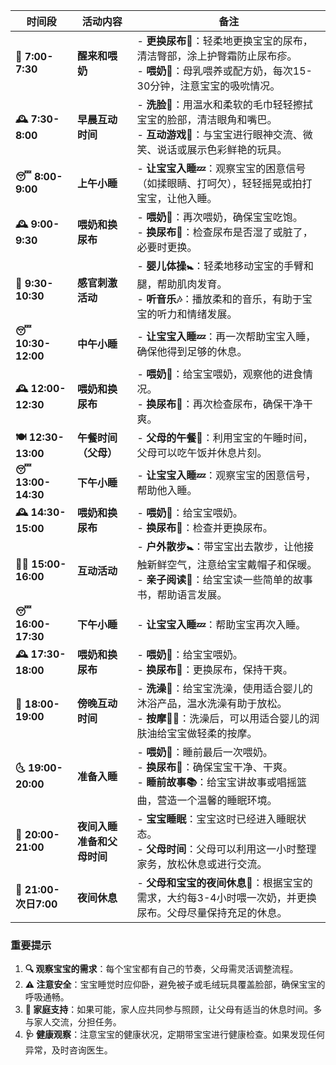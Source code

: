 | 时间段            | 活动内容                                                     | 备注                                                                                                    |
|-------------------|--------------------------------------------------------------|---------------------------------------------------------------------------------------------------------|
| **🌅 7:00-7:30**  | **醒来和喂奶**                                                 | - **更换尿布👶**：轻柔地更换宝宝的尿布，清洁臀部，涂上护臀霜防止尿布疹。<br> - **喂奶🍼**：母乳喂养或配方奶，每次15-30分钟，注意宝宝的吸吮情况。 |
| **🕰️ 7:30-8:00** | **早晨互动时间**                                                | - **洗脸🧼**：用温水和柔软的毛巾轻轻擦拭宝宝的脸部，清洁眼角和嘴巴。<br> - **互动游戏🎨**：与宝宝进行眼神交流、微笑、说话或展示色彩鲜艳的玩具。 |
| **😴 8:00-9:00**  | **上午小睡**                                                   | - **让宝宝入睡💤**：观察宝宝的困意信号（如揉眼睛、打呵欠），轻轻摇晃或拍打宝宝，让他入睡。                           |
| **🕰️ 9:00-9:30**| **喂奶和换尿布**                                                | - **喂奶🍼**：再次喂奶，确保宝宝吃饱。<br> - **换尿布👶**：检查尿布是否湿了或脏了，必要时更换。                          |
| **🎨 9:30-10:30**| **感官刺激活动**                                                | - **婴儿体操🚼**：轻柔地移动宝宝的手臂和腿，帮助肌肉发育。<br> - **听音乐🎶**：播放柔和的音乐，有助于宝宝的听力和情绪发展。 |
| **😴 10:30-12:00**| **中午小睡**                                                   | - **让宝宝入睡💤**：再一次帮助宝宝入睡，确保他得到足够的休息。                                           |
| **🕰️ 12:00-12:30**| **喂奶和换尿布**                                                | - **喂奶🍼**：给宝宝喂奶，观察他的进食情况。<br> - **换尿布👶**：再次检查尿布，确保干净干爽。                          |
| **🍽️ 12:30-13:00**| **午餐时间（父母）**                                            | - **父母的午餐🍛**：利用宝宝的午睡时间，父母可以吃午饭并休息片刻。                                         |
| **😴 13:00-14:30**| **下午小睡**                                                   | - **让宝宝入睡💤**：观察宝宝的困意信号，帮助他入睡。                                                   |
| **🕰️ 14:30-15:00**| **喂奶和换尿布**                                                | - **喂奶🍼**：给宝宝喂奶。<br> - **换尿布👶**：检查并更换尿布。                                           |
| **🚶‍♂️ 15:00-16:00**| **互动活动**                                                   | - **户外散步🚼**：带宝宝出去散步，让他接触新鲜空气，注意给宝宝戴帽子和保暖。<br> - **亲子阅读📖**：给宝宝读一些简单的故事书，帮助语言发展。 |
| **😴 16:00-17:30**| **下午小睡**                                                   | - **让宝宝入睡💤**：帮助宝宝再次入睡。                                                          |
| **🕰️ 17:30-18:00**| **喂奶和换尿布**                                                | - **喂奶🍼**：给宝宝喂奶。<br> - **换尿布👶**：更换尿布，保持干爽。                                           |
| **🛀 18:00-19:00**| **傍晚互动时间**                                                | - **洗澡🛁**：给宝宝洗澡，使用适合婴儿的沐浴产品，温水洗澡有助于放松。<br> - **按摩💆‍♂️**：洗澡后，可以用适合婴儿的润肤油给宝宝做轻柔的按摩。 |
| **🌜 19:00-20:00**| **准备入睡**                                                   | - **喂奶🍼**：睡前最后一次喂奶。<br> - **换尿布👶**：确保宝宝干净、干爽。<br> - **睡前故事📚**：给宝宝讲故事或唱摇篮曲，营造一个温馨的睡眠环境。  |
| **🌙 20:00-21:00**| **夜间入睡准备和父母时间**                                        | - **宝宝睡眠**：宝宝这时已经进入睡眠状态。<br> - **父母时间**：父母可以利用这一小时整理家务，放松休息或进行交流。                |
| **🛌 21:00-次日7:00**| **夜间休息**                                                     | - **父母和宝宝的夜间休息🌙**：根据宝宝的需求，大约每3-4小时喂一次奶，并更换尿布。父母尽量保持充足的休息。                      |

### 重要提示

1. **🔍 观察宝宝的需求**：每个宝宝都有自己的节奏，父母需灵活调整流程。
2. **⚠️ 注意安全**：宝宝睡觉时应仰卧，避免被子或毛绒玩具覆盖脸部，确保宝宝的呼吸通畅。
3. **🤝 家庭支持**：如果可能，家人应共同参与照顾，让父母有适当的休息时间。多与家人交流，分担任务。
4. **🩺 健康观察**：注意宝宝的健康状况，定期带宝宝进行健康检查。如果发现任何异常，及时咨询医生。

